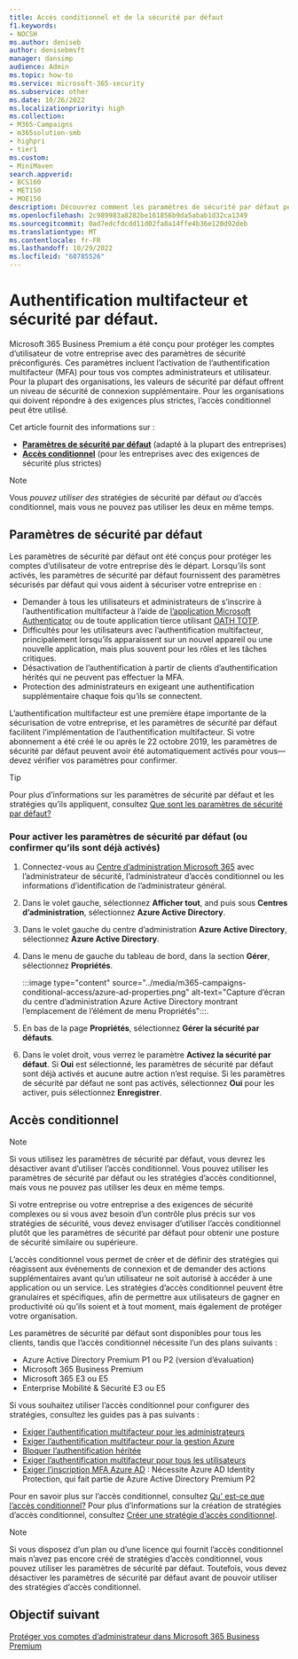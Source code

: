 ```yaml
---
title: Accès conditionnel et de la sécurité par défaut
f1.keywords:
- NOCSH
ms.author: deniseb
author: denisebmsft
manager: dansimp
audience: Admin
ms.topic: how-to
ms.service: microsoft-365-security
ms.subservice: other
ms.date: 10/26/2022
ms.localizationpriority: high
ms.collection:
- M365-Campaigns
- m365solution-smb
- highpri
- tier1
ms.custom:
- MiniMaven
search.appverid:
- BCS160
- MET150
- MOE150
description: Découvrez comment les paramètres de sécurité par défaut peuvent aider à protéger votre organisation contre les attaques liées à l’identité en fournissant des paramètres de sécurité préconfigurés pour Microsoft 365 Business Premium.
ms.openlocfilehash: 2c989983a8282be161856b9da5abab1d32ca1349
ms.sourcegitcommit: 0ad7edcfdcdd11d02fa8a14ffe4b36e120d92deb
ms.translationtype: MT
ms.contentlocale: fr-FR
ms.lasthandoff: 10/29/2022
ms.locfileid: "68785526"
---
```

# <a name="security-defaults-and-multi-factor-authentication"></a>Authentification multifacteur et sécurité par défaut.

Microsoft 365 Business Premium a été conçu pour protéger les comptes d’utilisateur de votre entreprise avec des paramètres de sécurité préconfigurés. Ces paramètres incluent l’activation de l’authentification multifacteur (MFA) pour tous vos comptes administrateurs et utilisateur. Pour la plupart des organisations, les valeurs de sécurité par défaut offrent un niveau de sécurité de connexion supplémentaire. Pour les organisations qui doivent répondre à des exigences plus strictes, l’accès conditionnel peut être utilisé.

Cet article fournit des informations sur :

- **[Paramètres de sécurité par défaut](#security-defaults)** (adapté à la plupart des entreprises)
- **[Accès conditionnel](#conditional-access)** (pour les entreprises avec des exigences de sécurité plus strictes)

> [!NOTE]
> Vous *pouvez utiliser des* stratégies de sécurité par défaut *ou* d’accès conditionnel, mais vous ne pouvez pas utiliser les deux en même temps.

## <a name="security-defaults"></a>Paramètres de sécurité par défaut

Les paramètres de sécurité par défaut ont été conçus pour protéger les comptes d’utilisateur de votre entreprise dès le départ. Lorsqu’ils sont activés, les paramètres de sécurité par défaut fournissent des paramètres sécurisés par défaut qui vous aident à sécuriser votre entreprise en :

- Demander à tous les utilisateurs et administrateurs de s’inscrire à l’authentification multifacteur à l’aide de [l’application Microsoft Authenticator](/azure/active-directory/authentication/concept-authentication-authenticator-app) ou de toute application tierce utilisant [OATH TOTP](/azure/active-directory/authentication/concept-authentication-oath-tokens#oath-software-tokens).
- Difficultés pour les utilisateurs avec l’authentification multifacteur, principalement lorsqu’ils apparaissent sur un nouvel appareil ou une nouvelle application, mais plus souvent pour les rôles et les tâches critiques.
- Désactivation de l’authentification à partir de clients d’authentification hérités qui ne peuvent pas effectuer la MFA.
- Protection des administrateurs en exigeant une authentification supplémentaire chaque fois qu’ils se connectent.

L’authentification multifacteur est une première étape importante de la sécurisation de votre entreprise, et les paramètres de sécurité par défaut facilitent l’implémentation de l’authentification multifacteur. Si votre abonnement a été créé le ou après le 22 octobre 2019, les paramètres de sécurité par défaut peuvent avoir été automatiquement activés pour vous&mdash; devez vérifier vos paramètres pour confirmer.

> [!TIP]
> Pour plus d’informations sur les paramètres de sécurité par défaut et les stratégies qu’ils appliquent, consultez [Que sont les paramètres de sécurité par défaut?](/azure/active-directory/fundamentals/concept-fundamentals-security-defaults)

### <a name="to-enable-security-defaults-or-confirm-theyre-already-enabled"></a>Pour activer les paramètres de sécurité par défaut (ou confirmer qu’ils sont déjà activés)

1. Connectez-vous au <a href="https://go.microsoft.com/fwlink/p/?linkid=2024339" target="_blank">Centre d’administration Microsoft 365</a> avec l’administrateur de sécurité, l’administrateur d’accès conditionnel ou les informations d’identification de l’administrateur général.

2. Dans le volet gauche, sélectionnez **Afficher tout**, and puis sous **Centres d’administration**, sélectionnez **Azure Active Directory**.

3. Dans le volet gauche du centre d’administration **Azure Active Directory**, sélectionnez **Azure Active Directory**.

4. Dans le menu de gauche du tableau de bord, dans la section **Gérer**, sélectionnez **Propriétés**.

    :::image type="content" source="../media/m365-campaigns-conditional-access/azure-ad-properties.png" alt-text="Capture d’écran du centre d’administration Azure Active Directory montrant l’emplacement de l’élément de menu Propriétés":::.

5. En bas de la page **Propriétés**, sélectionnez **Gérer la sécurité par défauts**.

6. Dans le volet droit, vous verrez le paramètre **Activez la sécurité par défaut**. Si **Oui** est sélectionné, les paramètres de sécurité par défaut sont déjà activés et aucune autre action n’est requise. Si les paramètres de sécurité par défaut ne sont pas activés, sélectionnez **Oui** pour les activer, puis sélectionnez **Enregistrer**.

## <a name="conditional-access"></a>Accès conditionnel

> [!NOTE]
> Si vous utilisez les paramètres de sécurité par défaut, vous devrez les désactiver avant d’utiliser l’accès conditionnel. Vous pouvez utiliser les paramètres de sécurité par défaut ou les stratégies d’accès conditionnel, mais vous ne pouvez pas utiliser les deux en même temps.

Si votre entreprise ou votre entreprise a des exigences de sécurité complexes ou si vous avez besoin d’un contrôle plus précis sur vos stratégies de sécurité, vous devez envisager d’utiliser l’accès conditionnel plutôt que les paramètres de sécurité par défaut pour obtenir une posture de sécurité similaire ou supérieure.

L’accès conditionnel vous permet de créer et de définir des stratégies qui réagissent aux événements de connexion et de demander des actions supplémentaires avant qu’un utilisateur ne soit autorisé à accéder à une application ou un service. Les stratégies d’accès conditionnel peuvent être granulaires et spécifiques, afin de permettre aux utilisateurs de gagner en productivité où qu’ils soient et à tout moment, mais également de protéger votre organisation.

Les paramètres de sécurité par défaut sont disponibles pour tous les clients, tandis que l’accès conditionnel nécessite l’un des plans suivants :

- Azure Active Directory Premium P1 ou P2 (version d’évaluation)
- Microsoft 365 Business Premium
- Microsoft 365 E3 ou E5
- Enterprise Mobilité & Sécurité E3 ou E5

Si vous souhaitez utiliser l’accès conditionnel pour configurer des stratégies, consultez les guides pas à pas suivants :

- [Exiger l’authentification multifacteur pour les administrateurs](/azure/active-directory/conditional-access/howto-conditional-access-policy-admin-mfa)
- [Exiger l’authentification multifacteur pour la gestion Azure](/azure/active-directory/conditional-access/howto-conditional-access-policy-azure-management)
- [Bloquer l’authentification héritée](/azure/active-directory/conditional-access/howto-conditional-access-policy-block-legacy)
- [Exiger l’authentification multifacteur pour tous les utilisateurs](/azure/active-directory/conditional-access/howto-conditional-access-policy-all-users-mfa)
- [Exiger l’inscription MFA Azure AD](/azure/active-directory/identity-protection/howto-identity-protection-configure-mfa-policy) : Nécessite Azure AD Identity Protection, qui fait partie de Azure Active Directory Premium P2

Pour en savoir plus sur l’accès conditionnel, consultez [Qu’ est-ce que l’accès conditionnel?](/azure/active-directory/conditional-access/overview) Pour plus d’informations sur la création de stratégies d’accès conditionnel, consultez [Créer une stratégie d’accès conditionnel](/azure/active-directory/authentication/tutorial-enable-azure-mfa#create-a-conditional-access-policy).

> [!NOTE]
> Si vous disposez d’un plan ou d’une licence qui fournit l’accès conditionnel mais n’avez pas encore créé de stratégies d’accès conditionnel, vous pouvez utiliser les paramètres de sécurité par défaut. Toutefois, vous devez désactiver les paramètres de sécurité par défaut avant de pouvoir utiliser des stratégies d’accès conditionnel.

## <a name="next-objective"></a>Objectif suivant

[Protéger vos comptes d’administrateur dans Microsoft 365 Business Premium](m365bp-protect-admin-accounts.md)
